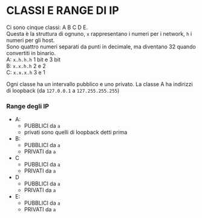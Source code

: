 # CLASSI E RANGE DI IP
Ci sono cinque classi: A B C D E.  
Questa è la struttura di ognuno, `x` rappresentano i numeri per i network, `h` i numeri per gli host.  
Sono quattro numeri separati da punti in decimale, ma diventano 32 quando convertiti in binario.  
A: `x.h.h.h` 1 bit e 3 bit  
B: `x.x.h.h` 2 e 2  
C: `x.x.x.h` 3 e 1  


Ogni classe ha un intervallo pubblico e uno privato. La classe A ha indirizzi di loopback (da `127.0.0.1` a `127.255.255.255`)

### Range degli IP
- A:  
  - PUBBLICI da `` a ``  
  - privati sono quelli di loopback detti prima  
- B:  
  - PUBBLICI da `` a ``  
  - PRIVATI da `` a ``   
- C  
  - PUBBLICI da `` a ``  
  - PRIVATI da `` a ``   
- D  
  - PUBBLICI da `` a ``  
  - PRIVATI da `` a ``  
- E:  
  - PUBBLICI da `` a ``  
  - PRIVATI da `` a ``  
